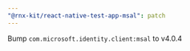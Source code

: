 ```yaml
---
"@rnx-kit/react-native-test-app-msal": patch
---
```


Bump `com.microsoft.identity.client:msal` to v4.0.4
